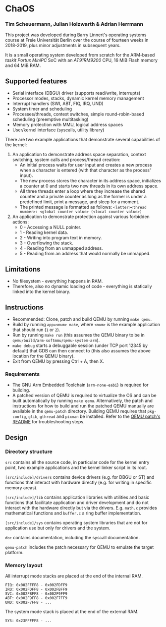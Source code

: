 # ChaOS

### Tim Scheuermann, Julian Holzwarth & Adrian Herrmann

This project was developed during Barry Linnert's operating systems course at Freie Universität
Berlin over the course of fourteen weeks in 2018-2019, plus minor adjustments in subsequent years.

It is a small operating system developed from scratch for the ARM-based *taskit Portux MiniPC* 
SoC with an *AT91RM9200* CPU, 16 MiB Flash memory and 64 MiB RAM.

## Supported features

* Serial interface (DBGU) driver (supports read/write, interrupts)
* Processor modes, stacks, dynamic kernel memory management
* Interrupt handlers (SWI, ABT, FIQ, IRQ, UND)
* System timer and scheduling
* Processes/threads, context switches, simple round-robin-based scheduling (preemptive multitasking)
* Memory protection with MMU, logical address spaces
* User/kernel interface (syscalls, utility library)

There are two example applications that demonstrate several capabilities of the kernel:

1. An application to demonstrate address space separation, context switching, system calls and
   process/thread creation:
    * An initial process waits for user input and creates a new process when a character is entered
      (with that character as the process' input).
    * The new process stores the character in its address space, initializes a counter at 0 and
      starts two new threads in its own address space.
    * All three threads enter a loop where they increase the shared counter and a private counter as
      long as the former is under a predefined limit, print a message, and sleep for a moment.
    * The printed message is formatted as follows:
      `<letter><thread number>: <global counter value> (<local counter value>)`
2. An application to demonstrate protection against various forbidden actions:
    * 0 - Accessing a NULL pointer.
    * 1 - Reading kernel data.
    * 2 - Writing into program text in memory.
    * 3 - Overflowing the stack.
    * 4 - Reading from an unmapped address.
    * 5 - Reading from an address that would normally be unmapped.

## Limitations

* No filesystem - everything happens in RAM.
* Therefore, also no dynamic loading of code - everything is statically linked into the kernel binary.

## Instructions

* Recommended: Clone, patch and build QEMU by running `make qemu`.
* Build by running `app=<num> make`, where `<num>` is the example application that should run (`1` or `2`).
* Run by running `make run` (this assumes the QEMU binary to be in `qemu/build/arm-softmmu/qemu-system-arm`).
* `make debug` starts a debuggable session (under TCP port 12345 by default) that GDB can then
  connect to (this also assumes the above location for the QEMU binary).
* Exit from QEMU by pressing Ctrl + A, then X.

### Requirements

* The GNU Arm Embedded Toolchain (`arm-none-eabi`) is required for building.
* A patched version of QEMU is required to virtualize the OS and can be built automatically by
  running `make qemu`. Alternatively, the patch and instructions for how to build and run the
  patched QEMU manually are available in the `qemu-patch` directory. Building QEMU requires that
  `pkg-config`, `glib`, `gthread` and `pixman` be installed. Refer to the
  [QEMU patch's README](qemu-patch/README.md) for troubleshooting steps.

## Design

### Directory structure

`src` contains all the source code, in particular code for the kernel entry point, two example
applications and the kernel linker script in its root.

`[src/include]/drivers` contains device drivers (e.g. for DBGU or ST) and functions that interact
with hardware directly (e.g. for writing in specific memory areas).

`[src/include]/lib` contains application libraries with utilities and basic functions that
facilitate application and driver development and do not interact with the hardware directly but via
the drivers. E.g. `math.c` provides mathematical functions and `buffer.c` a ring buffer implementation.

`[src/include]/sys` contains operating system libraries that are not for application use but only
for drivers and the system.

`doc` contains documentation, including the syscall documentation.

`qemu-patch` includes the patch necessary for QEMU to emulate the target platform.

### Memory layout

All interrupt mode stacks are placed at the end of the internal RAM.

```
FIQ: 0x002FFFF8 - 0x002FDFF9
IRQ: 0x002FDFF8 - 0x002FBFF9
SVC: 0x002FBFF8 - 0x002F9FF9
ABT: 0x002F9FF8 - 0x002F7FF9
UND: 0x002F7FF8 - ...
```

The system mode stack is placed at the end of the external RAM.

```
SYS: 0x23FFFFF8 - ...
```
